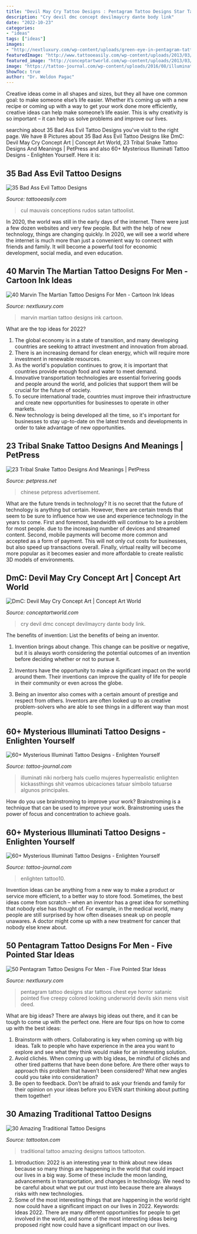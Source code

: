 ```yaml
---
title: "Devil May Cry Tattoo Designs : Pentagram Tattoo Designs Star Tattoos Chest Eye Horror Satanic Pointed Five Creepy Colored Looking Underworld Devils Skin Mens Visit Deed"
description: "Cry devil dmc concept devilmaycry dante body link"
date: "2022-10-23"
categories:
- "ideas"
tags: ["ideas"]
images:
- "http://nextluxury.com/wp-content/uploads/green-eye-in-pentagram-tattoo-male-chest.jpg"
featuredImage: "http://www.tattooeasily.com/wp-content/uploads/2013/03/Evil-Tattoo-Designs-15.jpg"
featured_image: "http://conceptartworld.com/wp-content/uploads/2013/03/Devil_May_Cry_Art_08b.jpg"
image: "https://tattoo-journal.com/wp-content/uploads/2016/08/illuminati-tattoo10-650x812.jpg"
ShowToc: true
author: "Dr. Weldon Pagac"
---
```



Creative ideas come in all shapes and sizes, but they all have one common goal: to make someone else’s life easier. Whether it’s coming up with a new recipe or coming up with a way to get your work done more efficiently, creative ideas can help make someone’s life easier. This is why creativity is so important – it can help us solve problems and improve our lives.

	

		
searching about 35 Bad Ass Evil Tattoo Designs you've visit to the right page. We have 8 Pictures about 35 Bad Ass Evil Tattoo Designs like DmC: Devil May Cry Concept Art | Concept Art World, 23 Tribal Snake Tattoo Designs And Meanings | PetPress and also 60+ Mysterious Illuminati Tattoo Designs - Enlighten Yourself. Here it is:
		
    
## 35 Bad Ass Evil Tattoo Designs

<img loading=lazy src="http://www.tattooeasily.com/wp-content/uploads/2013/03/Evil-Tattoo-Designs-15.jpg" onerror="this.onerror=null;this.src='https://tse3.mm.bing.net/th?id=OIP.KIiZzkx4TJ3N9e9QvEZqCwHaKV&amp;pid=15.1';" alt="35 Bad Ass Evil Tattoo Designs">

_Source: tattooeasily.com_

>cul mauvais conceptions rudos satan tattoolist. 

	

In 2020, the world was still in the early days of the internet. There were just a few dozen websites and very few people. But with the help of new technology, things are changing quickly. In 2020, we will see a world where the internet is much more than just a convenient way to connect with friends and family. It will become a powerful tool for economic development, social media, and even education.

    
## 40 Marvin The Martian Tattoo Designs For Men - Cartoon Ink Ideas

<img loading=lazy src="http://nextluxury.com/wp-content/uploads/masculine-marvin-the-martian-guys-leg-tattoo-designs.jpg" onerror="this.onerror=null;this.src='https://tse3.mm.bing.net/th?id=OIP.U-5c5qqWua-cB783uMPFEwHaJ4&amp;pid=15.1';" alt="40 Marvin The Martian Tattoo Designs For Men - Cartoon Ink Ideas">

_Source: nextluxury.com_

>marvin martian tattoo designs ink cartoon. 

	

What are the top ideas for 2022?
1. The global economy is in a state of transition, and many developing countries are seeking to attract investment and innovation from abroad.
2. There is an increasing demand for clean energy, which will require more investment in renewable resources.
3. As the world's population continues to grow, it is important that countries provide enough food and water to meet demand.
4. Innovative transportation technologies are essential forivering goods and people around the world, and policies that support them will be crucial for the future of society.
5. To secure international trade, countries must improve their infrastructure and create new opportunities for businesses to operate in other markets.
6. New technology is being developed all the time, so it's important for businesses to stay up-to-date on the latest trends and developments in order to take advantage of new opportunities.

    
## 23 Tribal Snake Tattoo Designs And Meanings | PetPress

<img loading=lazy src="https://cdn.petpress.net/wp-content/uploads/2020/03/12033653/tribal-snake-tattoo-design-men.jpg" onerror="this.onerror=null;this.src='https://tse4.mm.bing.net/th?id=OIP.iOloSTkOw3hcGCQ0-BNXyAHaLS&amp;pid=15.1';" alt="23 Tribal Snake Tattoo Designs And Meanings | PetPress">

_Source: petpress.net_

>chinese petpress advertisement. 

	

What are the future trends in technology?
It is no secret that the future of technology is anything but certain. However, there are certain trends that seem to be sure to influence how we use and experience technology in the years to come. 
First and foremost, bandwidth will continue to be a problem for most people. due to the increasing number of devices and streamed content. Second, mobile payments will become more common and accepted as a form of payment. This will not only cut costs for businesses, but also speed up transactions overall. Finally, virtual reality will become more popular as it becomes easier and more affordable to create realistic 3D models of environments.

    
## DmC: Devil May Cry Concept Art | Concept Art World

<img loading=lazy src="http://conceptartworld.com/wp-content/uploads/2013/03/Devil_May_Cry_Art_08b.jpg" onerror="this.onerror=null;this.src='https://tse4.mm.bing.net/th?id=OIP.qisMm6tKMdGUJtOVeikYEgHaKa&amp;pid=15.1';" alt="DmC: Devil May Cry Concept Art | Concept Art World">

_Source: conceptartworld.com_

>cry devil dmc concept devilmaycry dante body link. 

	

The benefits of invention: List the benefits of being an inventor.
1. Invention brings about change. This change can be positive or negative, but it is always worth considering the potential outcomes of an invention before deciding whether or not to pursue it.
2. Inventors have the opportunity to make a significant impact on the world around them. Their inventions can improve the quality of life for people in their community or even across the globe.

3. Being an inventor also comes with a certain amount of prestige and respect from others. Inventors are often looked up to as creative problem-solvers who are able to see things in a different way than most people.

    
## 60+ Mysterious Illuminati Tattoo Designs - Enlighten Yourself

<img loading=lazy src="https://tattoo-journal.com/wp-content/uploads/2016/08/Illuminati-Tattoo_-2-650x650.jpg" onerror="this.onerror=null;this.src='https://tse2.mm.bing.net/th?id=OIP.3SNP21Mzbb9ljveBjgPoIwHaHa&amp;pid=15.1';" alt="60+ Mysterious Illuminati Tattoo Designs - Enlighten Yourself">

_Source: tattoo-journal.com_

>illuminati niki norberg hals cuello mujeres hyperrealistic enlighten kickassthings shit veamos ubicaciones tatuar símbolo tatuarse algunos principales. 

	

How do you use brainstroming to improve your work?
Brainstroming is a technique that can be used to improve your work. Brainstroming uses the power of focus and concentration to achieve goals.

    
## 60+ Mysterious Illuminati Tattoo Designs - Enlighten Yourself

<img loading=lazy src="https://tattoo-journal.com/wp-content/uploads/2016/08/illuminati-tattoo10-650x812.jpg" onerror="this.onerror=null;this.src='https://tse2.mm.bing.net/th?id=OIP.kAPXqmzZonBJBEKpKGQVgQHaJQ&amp;pid=15.1';" alt="60+ Mysterious Illuminati Tattoo Designs - Enlighten Yourself">

_Source: tattoo-journal.com_

>enlighten tattoo10. 

	

Invention ideas can be anything from a new way to make a product or service more efficient, to a better way to store food. Sometimes, the best ideas come from scratch – when an inventor has a great idea for something that nobody else has thought of. For example, in the medical world, many people are still surprised by how often diseases sneak up on people unawares. A doctor might come up with a new treatment for cancer that nobody else knew about.

    
## 50 Pentagram Tattoo Designs For Men - Five Pointed Star Ideas

<img loading=lazy src="http://nextluxury.com/wp-content/uploads/green-eye-in-pentagram-tattoo-male-chest.jpg" onerror="this.onerror=null;this.src='https://tse2.mm.bing.net/th?id=OIP.xVS-egfZt6GU88_19fPx0QHaJ4&amp;pid=15.1';" alt="50 Pentagram Tattoo Designs For Men - Five Pointed Star Ideas">

_Source: nextluxury.com_

>pentagram tattoo designs star tattoos chest eye horror satanic pointed five creepy colored looking underworld devils skin mens visit deed. 

	

What are big ideas?
There are always big ideas out there, and it can be tough to come up with the perfect one. Here are four tips on how to come up with the best ideas: 
1. Brainstorm with others. Collaborating is key when coming up with big ideas. Talk to people who have experience in the area you want to explore and see what they think would make for an interesting solution. 
2. Avoid clichés. When coming up with big ideas, be mindful of clichés and other tired patterns that have been done before. Are there other ways to approach this problem that haven’t been considered? What new angles could you take into consideration? 
3. Be open to feedback. Don’t be afraid to ask your friends and family for their opinion on your ideas before you EVEN start thinking about putting them together!

    
## 30 Amazing Traditional Tattoo Designs

<img loading=lazy src="https://tattooton.com/wp-content/uploads/2013/11/traditional-tattoos-11.jpg" onerror="this.onerror=null;this.src='https://tse1.mm.bing.net/th?id=OIP.4ZKS33y6GaXA0tFs3SqX0wHaKD&amp;pid=15.1';" alt="30 Amazing Traditional Tattoo Designs">

_Source: tattooton.com_

>traditional tattoo amazing designs tattoos tattooton. 

	

1) Introduction: 2022 is an interesting year to think about new ideas because so many things are happening in the world that could impact our lives in a big way. Some of these include the moon landing, advancements in transportation, and changes in technology. We need to be careful about what we put our trust into because there are always risks with new technologies.
2) Some of the most interesting things that are happening in the world right now could have a significant impact on our lives in 2022. Keywords: Ideas 2022. There are many different opportunities for people to get involved in the world, and some of the most interesting ideas being proposed right now could have a significant impact on our lives.

